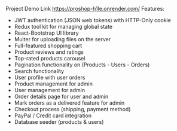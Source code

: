Project Demo Link https://proshop-h1le.onrender.com/
Features:
- JWT authentication (JSON web tokens) with HTTP-Only cookie
- Redux tool kit for managing global state
- React-Bootstrap UI library
- Multer for uploading files on the server
- Full-featured shopping cart
- Product reviews and ratings
- Top-rated products carousel
- Pagination functionality on (Products - Users - Orders)
- Search functionality
- User profile with user orders
- Product management for admin
- User management for admin
- Order details page for user and admin
- Mark orders as a delivered feature for admin
- Checkout process (shipping, payment method)
- PayPal / Credit card integration
- Database seeder (products & users)
